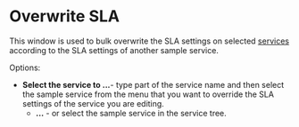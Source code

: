 # Overwrite SLA
 
This window is used to bulk overwrite the SLA settings on selected [services](../../../../../../alvao-service-desk/implementation/services) according to the SLA settings of another sample service.
  
Options:

- **Select the service to ...**- type part of the service name and then select the sample service from the menu that you want to override the SLA settings of the service you are editing.
    - **...** - or select the sample service in the service tree.
